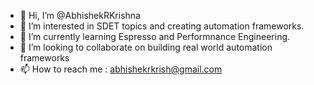 - 👋 Hi, I’m @AbhishekRKrishna
- 👀 I’m interested in SDET topics and creating automation frameworks.
- 🌱 I’m currently learning Espresso and Performnance Engineering.
- 💞️ I’m looking to collaborate on building real world automation frameworks
- 📫 How to reach me : abhishekrkrish@gmail.com

<!---
AbhishekRKrish/AbhishekRKrish is a ✨ special ✨ repository because its `README.md` (this file) appears on your GitHub profile.
You can click the Preview link to take a look at your changes.
--->
